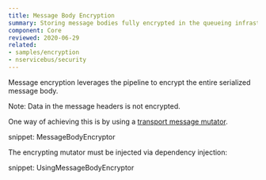 ```yaml
---
title: Message Body Encryption
summary: Storing message bodies fully encrypted in the queueing infrastructure
component: Core
reviewed: 2020-06-29
related:
- samples/encryption
- nservicebus/security
---
```



Message encryption leverages the pipeline to encrypt the entire serialized message body.

Note: Data in the message headers is not encrypted.

One way of achieving this is by using a [transport message mutator](/nservicebus/pipeline/message-mutators.md#transport-messages-mutators).

snippet: MessageBodyEncryptor

The encrypting mutator must be injected via dependency injection:

snippet: UsingMessageBodyEncryptor
